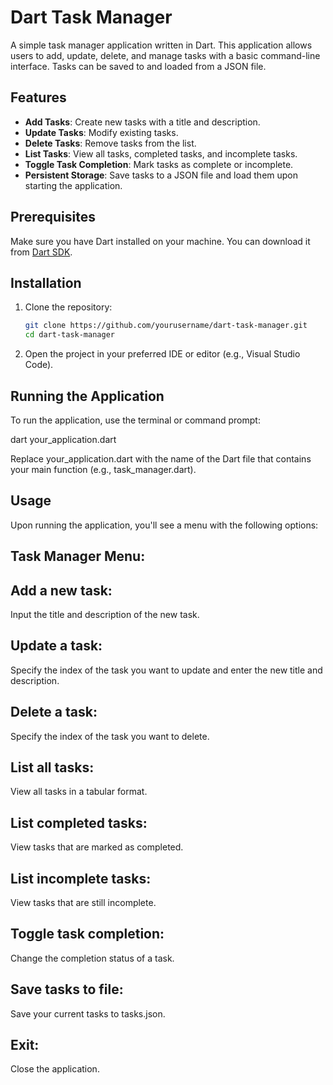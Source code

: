# Dart Task Manager

A simple task manager application written in Dart. This application allows users to add, update, delete, and manage tasks with a basic command-line interface. Tasks can be saved to and loaded from a JSON file.

## Features

- **Add Tasks**: Create new tasks with a title and description.
- **Update Tasks**: Modify existing tasks.
- **Delete Tasks**: Remove tasks from the list.
- **List Tasks**: View all tasks, completed tasks, and incomplete tasks.
- **Toggle Task Completion**: Mark tasks as complete or incomplete.
- **Persistent Storage**: Save tasks to a JSON file and load them upon starting the application.

## Prerequisites

Make sure you have Dart installed on your machine. You can download it from [Dart SDK](https://dart.dev/get-dart).

## Installation

1. Clone the repository:
   ```bash
   git clone https://github.com/yourusername/dart-task-manager.git
   cd dart-task-manager
   
2. Open the project in your preferred IDE or editor (e.g., Visual Studio Code).

## Running the Application
To run the application, use the terminal or command prompt:

dart your_application.dart

Replace your_application.dart with the name of the Dart file that contains your main function (e.g., task_manager.dart).

## Usage
Upon running the application, you'll see a menu with the following options:

## Task Manager Menu:

## Add a new task: 
Input the title and description of the new task.
## Update a task: 
Specify the index of the task you want to update and enter the new title and description.
## Delete a task: 
Specify the index of the task you want to delete.
## List all tasks: 
View all tasks in a tabular format.
## List completed tasks: 
View tasks that are marked as completed.
## List incomplete tasks: 
View tasks that are still incomplete.
## Toggle task completion: 
Change the completion status of a task.
## Save tasks to file: 
Save your current tasks to tasks.json.
## Exit: 
Close the application.

